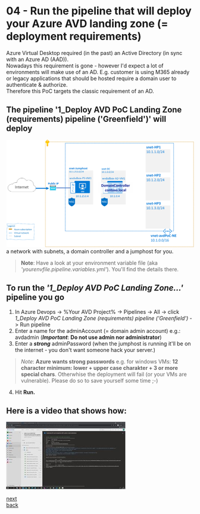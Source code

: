 # 04 - Run the pipeline that will deploy your Azure AVD landing zone (= deployment requirements)

Azure Virtual Desktop required (in the past) an Active Directory (in sync with an Azure AD (AAD)).  
Nowadays this requirement is gone - however I'd expect a lot of environments will make use of an AD. E.g. customer is using M365 already or legacy applications that should be hosted require a domain user to authenticate & authorize.  
Therefore this PoC targets the classic requirement of an AD.

## The pipeline '1_Deploy AVD PoC Landing Zone (requirements) pipeline ('Greenfield')' will deploy

![AVD PoC Landing Zone](./landingzone.png)  
a network with subnets, a domain controller and a jumphost for you.  
>**Note**: Have a look at your environment variable file (aka *'yourenvfile.pipeline.variables.yml'*). You'll find the details there.

## To run the *'1_Deploy AVD PoC Landing Zone...'* pipeline you go

1. In Azure Devops -> %Your AVD Project% -> Pipelines -> All -> click *1_Deploy AVD PoC Landing Zone (requirements) pipeline ('Greenfield')* -> Run pipeline
2. Enter a name for the adminAccount (= domain admin account) e.g.:  avdadmin    (***Important***: **Do not use admin nor administrator**)
3. Enter a ***strong*** adminPassword (when the jumphost is running it'll be on the internet - you don't want someone hack your server.)

>*Note*: **Azure wants strong passwords** e.g. for windows VMs: **12 character minimum: lower + upper case charakter + 3 or more special chars**. Otherwhise the deployment will fail (or your VMs are vulnerable). Please do so to save yourself some time ;-)

4. Hit **Run.**

## Here is a video that shows how:  
[![Run landing zone pipeline](./deploylandingzone.jpg)](https://youtu.be/7CSoIUO-Aqs)

[next](./../05-adandaadsync/readme.md)  
[back](../../README.md)

